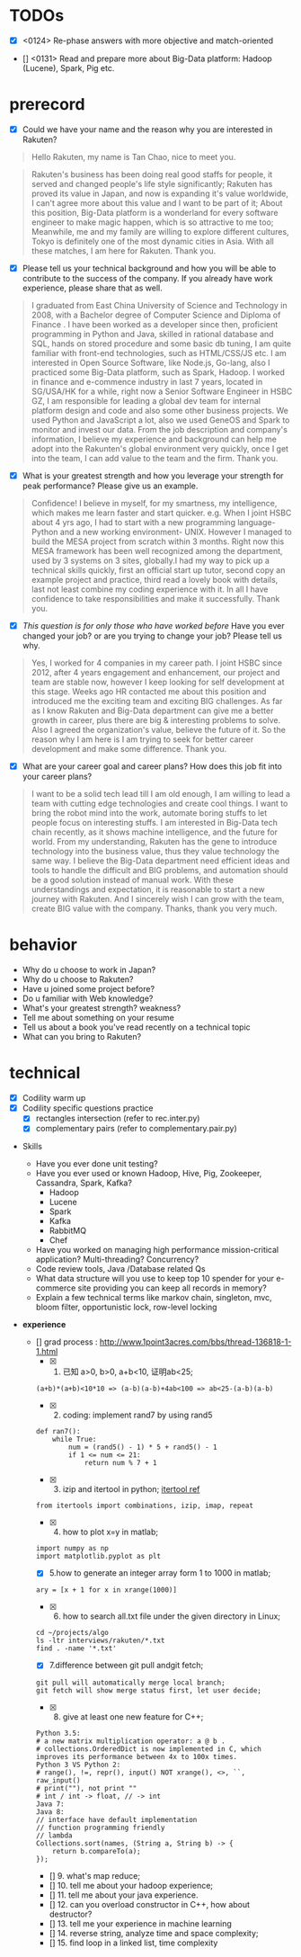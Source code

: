 # TODOs

- [x] <0124> Re-phase answers with more objective and match-oriented
- [] <0131> Read and prepare more about Big-Data platform: Hadoop (Lucene), Spark, Pig etc.

# prerecord

- [x] Could we have your name and the reason why you are interested in Rakuten?

> Hello Rakuten, my name is Tan Chao, nice to meet you.

> Rakuten's business has been doing real good staffs for people, it served and changed people's life style 
significantly; Rakuten has proved its value in Japan, and now is expanding it's value worldwide, I can't agree more about
this value and I want to be part of it; About this position, Big-Data platform is a wonderland for every software engineer to 
make magic happen, which is so attractive to me too; Meanwhile, me and my family are willing to explore different cultures, 
Tokyo is definitely one of the most dynamic cities in Asia. With all these matches, I am here for Rakuten. Thank you.

- [x] Please tell us your technical background and how you will be able to contribute to the success of the company.
If you already have work experience, please share that as well.

> I graduated from East China University of Science and Technology in 2008, with a Bachelor degree of Computer Science and Diploma of Finance . 
I have been worked as a developer since then, proficient programming in Python and Java, skilled in rational database and 
SQL, hands on stored procedure and some basic db tuning, I am quite familiar with front-end technologies, such as HTML/CSS/JS etc. 
I am interested in Open Source Software, like Node.js, Go-lang, also I practiced some Big-Data platform, such as Spark, Hadoop.
I worked in finance and e-commence industry in last 7 years, located in SG/USA/HK for a while, 
right now a Senior Software Engineer in HSBC GZ, I am responsible for leading a global dev team for internal platform design
and code and also some other business projects. We used Python and JavaScript a lot, also we used GeneOS and Spark to monitor and 
invest our data. 
From the job description and company's information, I believe my 
experience and background can help me adopt into the Rakunten's global environment very quickly, once I get into the team, 
I can add value to the team and the firm. Thank you.

- [x] What is your greatest strength and how you leverage your strength for peak performance? Please give us an example.

> Confidence! I believe in myself, for my smartness, my intelligence, which makes me learn faster and start quicker. e.g.
When I joint HSBC about 4 yrs ago, I had to start with a new programming language-Python and a new working environment- 
UNIX. However I managed to build the MESA project from scratch within 3 months. Right now this MESA framework has been 
well recognized among the department, used by 3 systems on 3 sites, globally.I had my way to pick up a technical skills 
quickly, first an official start up tutor, second copy an example project and practice, third read a lovely book with 
details, last not least combine my coding experience with it. In all I have confidence to take responsibilities and 
make it successfully. Thank you.

- [x] *This question is for only those who have worked before* Have you ever changed your job? or are you trying to change
your job? Please tell us why.

> Yes, I worked for 4 companies in my career path. I joint HSBC since 2012, after 4 years engagement and enhancement, 
our project and team are stable now, however I keep looking for self development at this stage. Weeks ago HR contacted me about this 
position and introduced me the exciting team and exciting BIG challenges. As far as I know Rakuten and Big-Data department can give me 
a better growth in career, plus there are big & interesting problems to solve. Also I agreed the organization's value,
believe the future of it. So the reason why I am here is I am trying to seek for better career development and make some
difference. Thank you.  

- [x] What are your career goal and career plans? How does this job fit into your career plans?

> I want to be a solid tech lead till I am old enough, I am willing to lead a team with cutting edge technologies and 
create cool things. I want to bring the robot mind into the work, automate boring stuffs to let people focus on 
interesting stuffs. I am interested in Big-Data tech chain recently, as it shows machine intelligence, and the 
future for world. From my understanding, Rakuten has the gene to introduce technology into the business value, thus they value 
technology the same way. I believe the Big-Data department need efficient ideas and tools to handle the difficult and BIG 
problems, and automation should be a good solution instead of manual work. With these understandings and expectation, it is 
reasonable to start a new journey with Rakuten. And I sincerely wish I can grow with the team, create BIG value with 
the company. Thanks, thank you very much.


# behavior
  - Why do u choose to work in Japan?
  - Why do u choose to Rakuten?
  - Have u joined some project before?
  - Do u familiar with Web knowledge?
  - What's your greatest strength? weakness?
  - Tell me about something on your resume
  - Tell us about a book you've read recently on a technical topic
  - What can you bring to Rakuten?
  
# technical
  - [x] Codility warm up
  - [x] Codility specific questions practice
    - [x] rectangles intersection (refer to rec.inter.py)
    - [x] complementary pairs (refer to complementary.pair.py)
  - Skills
    - Have you ever done unit testing?
    - Have you ever used or known Hadoop, Hive, Pig, Zookeeper, Cassandra, Spark, Kafka?
      - Hadoop
      - Lucene
      - Spark
      - Kafka
      - RabbitMQ
      - Chef
    - Have you worked on managing high performance mission-critical application? Multi-threading? Concurrency?
    - Code review tools, Java /Database related Qs  
    - What data structure will you use to keep top 10 spender for your e-commerce site providing you can keep all records in memory?  
    - Explain a few technical terms like markov chain, singleton, mvc, bloom filter, opportunistic lock, row-level locking  
    
- **experience**
  - [] grad process : http://www.1point3acres.com/bbs/thread-136818-1-1.html
    - [x] 1. 已知 a>0, b>0, a+b<10, 证明ab<25;
    ```
    (a+b)*(a+b)<10*10 => (a-b)(a-b)+4ab<100 => ab<25-(a-b)(a-b)
    ```
    - [x] 2. coding: implement rand7 by using rand5
    ```
    def ran7():
        while True:
            num = (rand5() - 1) * 5 + rand5() - 1
            if 1 <= num <= 21:
                return num % 7 + 1
    ```
    - [x] 3. izip and itertool in python; [itertool ref](http://www.cnblogs.com/cython/articles/2169009.html)
    ```
    from itertools import combinations, izip, imap, repeat 
    ```
    - [x] 4. how to plot x=y in matlab;
    ```
    import numpy as np
    import matplotlib.pyplot as plt
    ```
    - [x] 5.how to generate an integer array form 1 to 1000 in matlab;    
    ```
    ary = [x + 1 for x in xrange(1000)]
    ```
    - [x] 6. how to search all.txt file under the given directory in Linux;
    ```
    cd ~/projects/algo
    ls -ltr interviews/rakuten/*.txt
    find . -name '*.txt'
    ```
    - [x] 7.difference between git pull andgit fetch;
    ```
    git pull will automatically merge local branch;
    git fetch will show merge status first, let user decide;
    ```
    - [x] 8. give at least one new feature for C++;
    ```
    Python 3.5: 
    # a new matrix multiplication operator: a @ b .
    # collections.OrderedDict is now implemented in C, which improves its performance between 4x to 100x times.
    Python 3 VS Python 2:
    # range(), !=, repr(), input() NOT xrange(), <>, ``, raw_input()
    # print(""), not print ""
    # int / int -> float, // -> int
    Java 7:
    Java 8:
    // interface have default implementation
    // function programming friendly
    // lambda
    Collections.sort(names, (String a, String b) -> {
        return b.compareTo(a);
    });
    ```
    - [] 9. what's map reduce;
    - [] 10. tell me about your hadoop experience;
    - [] 11. tell me about your java experience. 
    - [] 12. can you overload constructor in C++, how about destructor?
    - [] 13. tell me your experience in machine learning
    - [] 14. reverse string, analyze time and space complexity;
    - [] 15. find loop in a linked list, time complexity
    